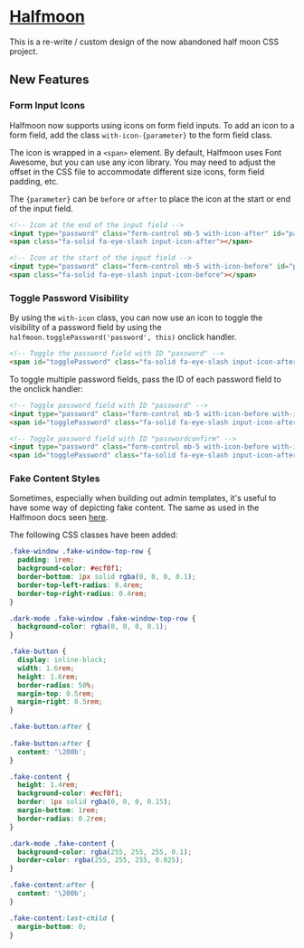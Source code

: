 

# [Halfmoon](https://www.gethalfmoon.com)

This is a re-write / custom design of the now abandoned half moon CSS project.

## New Features

### Form Input Icons

Halfmoon now supports using icons on form field inputs. To add an icon to a form field, add the class `with-icon-{parameter}` to the form field class.

The icon is wrapped in a `<span>` element. By default, Halfmoon uses Font Awesome, but you can use any icon library. You may need to adjust the offset in the CSS file to accommodate different size icons, form field padding, etc.

The `{parameter}` can be `before` or `after` to place the icon at the start or end of the input field.

```html
<!-- Icon at the end of the input field -->
<input type="password" class="form-control mb-5 with-icon-after" id="password" name="password">
<span class="fa-solid fa-eye-slash input-icon-after"></span>

<!-- Icon at the start of the input field -->
<input type="password" class="form-control mb-5 with-icon-before" id="password" name="password">
<span class="fa-solid fa-eye-slash input-icon-before"></span>
```

### Toggle Password Visibility

By using the `with-icon` class, you can now use an icon to toggle the visibility of a password field by using the `halfmoon.togglePassword('password', this)` onclick handler.

```html
<!-- Toggle the password field with ID "password" -->
<span id="togglePassword" class="fa-solid fa-eye-slash input-icon-after" onclick="halfmoon.togglePassword('password', this)"></span>
```
To toggle multiple password fields, pass the ID of each password field to the onclick handler:

```html
<!-- Toggle password field with ID "password" -->
<input type="password" class="form-control mb-5 with-icon-before with-icon-after" id="password" name="password" placeholder="Please enter your password">
<span id="togglePassword" class="fa-solid fa-eye-slash input-icon-after" onclick="halfmoon.togglePassword('password', this)"></span>

<!-- Toggle password field with ID "passwordconfirm" -->
<input type="password" class="form-control mb-5 with-icon-before with-icon-after" id="passwordconfirm" name="passwordconfirm" placeholder="Please confirm your password">
<span id="togglePassword" class="fa-solid fa-eye-slash input-icon-after" onclick="halfmoon.togglePassword('passwordconfirm', this)"></span>
```

### Fake Content Styles

Sometimes, especially when building out admin templates, it's useful to have some way of depicting fake content. The same as used in the Halfmoon docs seen [here](https://www.gethalfmoon.com/page-sections-demo/?sidebar-type=overlayed-sm-and-down&show-alert=yes).

The following CSS classes have been added:

```css
.fake-window .fake-window-top-row {
  padding: 1rem;
  background-color: #ecf0f1;
  border-bottom: 1px solid rgba(0, 0, 0, 0.1);
  border-top-left-radius: 0.4rem;
  border-top-right-radius: 0.4rem;
}

.dark-mode .fake-window .fake-window-top-row {
  background-color: rgba(0, 0, 0, 0.1);
}

.fake-button {
  display: inline-block;
  width: 1.6rem;
  height: 1.6rem;
  border-radius: 50%;
  margin-top: 0.5rem;
  margin-right: 0.5rem;
}

.fake-button:after {
 
.fake-button:after {
  content: '\200b';
}

.fake-content {
  height: 1.4rem;
  background-color: #ecf0f1;
  border: 1px solid rgba(0, 0, 0, 0.15);
  margin-bottom: 1rem;
  border-radius: 0.2rem;
}

.dark-mode .fake-content {
  background-color: rgba(255, 255, 255, 0.1);
  border-color: rgba(255, 255, 255, 0.025);
}

.fake-content:after {
  content: '\200b';
}

.fake-content:last-child {
  margin-bottom: 0;
}







             




